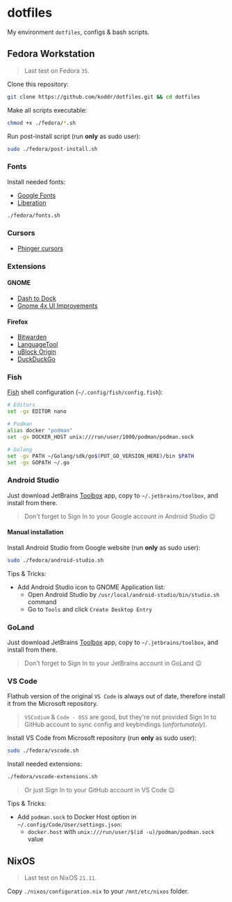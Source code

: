 # dotfiles

My environment `dotfiles`, configs & bash scripts.

## Fedora Workstation

> Last test on Fedora `35`.

Clone this repository:

```bash
git clone https://github.com/koddr/dotfiles.git && cd dotfiles
```

Make all scripts executable:

```bash
chmod +x ./fedora/*.sh
```

Run post-install script (run **only** as sudo user):

```bash
sudo ./fedora/post-install.sh
```

### Fonts

Install needed fonts:

- [Google Fonts](https://github.com/google/fonts)
- [Liberation](https://github.com/liberationfonts/liberation-fonts)

```bash
./fedora/fonts.sh
```

### Cursors

- [Phinger cursors](https://github.com/phisch/phinger-cursors)

### Extensions

#### GNOME

- [Dash to Dock](https://extensions.gnome.org/extension/307/dash-to-dock/)
- [Gnome 4x UI Improvements](https://extensions.gnome.org/extension/4158/gnome-40-ui-improvements/)

#### Firefox

- [Bitwarden](https://addons.mozilla.org/en-US/firefox/addon/bitwarden-password-manager/)
- [LanguageTool](https://addons.mozilla.org/en-US/firefox/addon/languagetool/)
- [uBlock Origin](https://addons.mozilla.org/en-US/firefox/addon/ublock-origin/)
- [DuckDuckGo](https://addons.mozilla.org/en-US/firefox/addon/duckduckgo-for-firefox/)

### Fish

[Fish](https://fishshell.com/) shell configuration (`~/.config/fish/config.fish`):

```bash
# Editors
set -gx EDITOR nano

# Podman
alias docker "podman"
set -gx DOCKER_HOST unix:///run/user/1000/podman/podman.sock

# Golang
set -gx PATH ~/Golang/sdk/go$(PUT_GO_VERSION_HERE)/bin $PATH
set -gx GOPATH ~/.go
```

### Android Studio

Just download JetBrains [Toolbox](https://www.jetbrains.com/toolbox-app/) app, copy to `~/.jetbrains/toolbox`, and install from there.

> Don't forget to Sign In to your Google account in Android Studio 😉

#### Manual installation

Install Android Studio from Google website (run **only** as sudo user):

```bash
sudo ./fedora/android-studio.sh
```

Tips & Tricks:

- Add Android Studio icon to GNOME Application list:
  - Open Android Studio by `/usr/local/android-studio/bin/studio.sh` command
  - Go to `Tools` and click `Create Desktop Entry`

### GoLand

Just download JetBrains [Toolbox](https://www.jetbrains.com/toolbox-app/) app, copy to `~/.jetbrains/toolbox`, and install from there.

> Don't forget to Sign In to your JetBrains account in GoLand 😉

### VS Code

Flathub version of the original `VS Code` is always out of date, therefore install it from the Microsoft repository. 

> `VSCodium` & `Code - OSS` are good, but they're not provided Sign In to GitHub account to sync config and keybindings (_unfortunately_).

Install VS Code from Microsoft repository (run **only** as sudo user):

```bash
sudo ./fedora/vscode.sh
```

Install needed extensions:

```bash
./fedora/vscode-extensions.sh
```

> Or just Sign In to your GitHub account in VS Code 😉

Tips & Tricks:

- Add `podman.sock` to Docker Host option in `~/.config/Code/User/settings.json`:
  - `docker.host` with `unix:///run/user/$(id -u)/podman/podman.sock` value

## NixOS

> Last test on NixOS `21.11`.

Copy `./nixos/configuration.nix` to your `/mnt/etc/nixos` folder.
